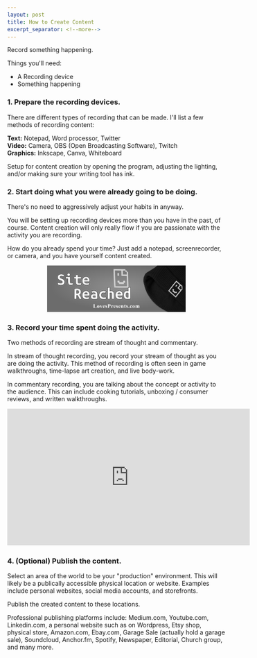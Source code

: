 ```yaml
---
layout: post
title: How to Create Content
excerpt_separator: <!--more-->
---
```

Record something happening.

Things you'll need:

* A Recording device
* Something happening

<!--more-->

<div class="spacer"></div>

### 1. Prepare the recording devices.

There are different types of recording that can be made.
I'll list a few methods of recording content:

**Text:** Notepad, Word processor, Twitter<br/>
**Video:** Camera, OBS (Open Broadcasting Software), Twitch<br/>
**Graphics:** Inkscape, Canva, Whiteboard

Setup for content creation by opening the program, adjusting the lighting,
and/or making sure your writing tool has ink.

<div class="spacer"></div>

### 2. Start doing what you were already going to be doing.

There's no need to aggressively adjust your habits in anyway.

You will be setting up recording devices more than you have in the past, of course.
Content creation will only really flow if you are passionate with the activity you are recording.

How do you already spend your time? Just add a notepad, screenrecorder, or camera,
and you have yourself content created.

<p style="text-align:center">
  <a href="https://lovespresents.com/collections/apparel/products/site-reached-beanie" target="_blank" title="lovespresents.com site reached hat">
	<img src="/assets/img/posts/site_reached_banner.png" style="width:50%;min-width:320px;" />
  </a>
</p>

<div class="spacer"></div>

### 3. Record your time spent doing the activity.

Two methods of recording are stream of thought and commentary.

In stream of thought recording, you record your stream of thought as you are doing the activity.
This method of recording is often seen in game walkthroughs, time-lapse art creation, and live body-work.

In commentary recording, you are talking about the concept or activity to the audience.
This can include cooking tutorials, unboxing / consumer reviews, and written walkthroughs.

<div class="spacer"></div>

<p style="text-align:center;">
	<iframe width="560" height="315" src="https://www.youtube.com/embed/lFCh2laBOGw" title="content creation youtube video" frameborder="0" allow="accelerometer; autoplay; clipboard-write; encrypted-media; gyroscope; picture-in-picture" allowfullscreen></iframe>
</p>

<div class="spacer"></div>

### 4. (Optional) Publish the content.

Select an area of the world to be your "production" environment.
This will likely be a publically accessible physical location or website.
Examples include personal websites, social media accounts, and storefronts.

Publish the created content to these locations.

Professional publishing platforms include:
Medium.com, Youtube.com, Linkedin.com, a personal website such as on Wordpress,
Etsy shop, physical store, Amazon.com, Ebay.com, Garage Sale (actually hold a garage sale),
Soundcloud, Anchor.fm, Spotify, Newspaper, Editorial, Church group, and many more.
